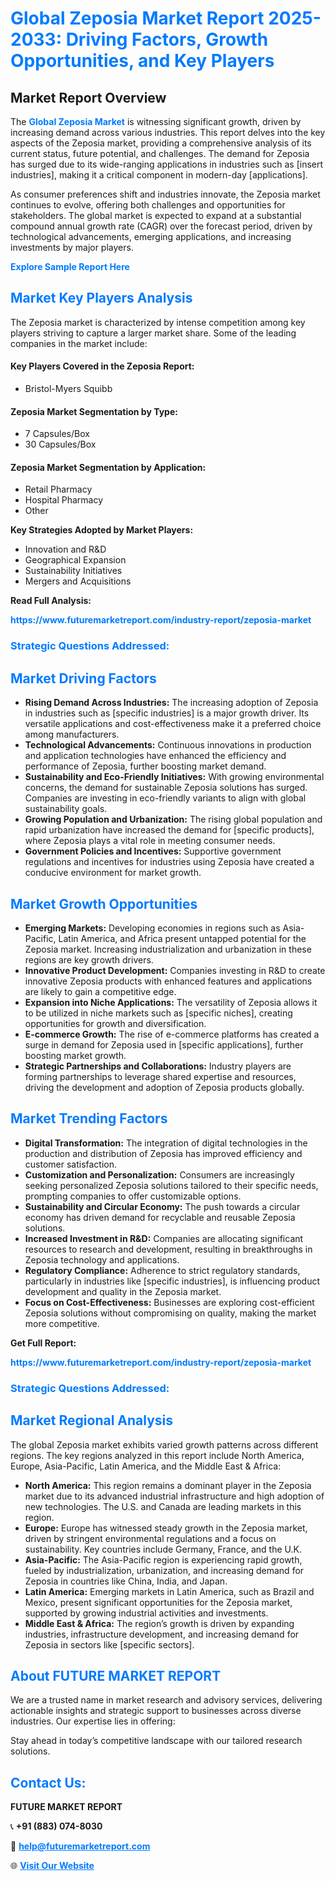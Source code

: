 <h1 style="color: #007BFF;">Global Zeposia Market Report 2025-2033: Driving Factors, Growth Opportunities, and Key Players</h1>

<section id="overview">
<h2>Market Report Overview</h2>
<p>The <a href="https://www.futuremarketreport.com/industry-report/zeposia-market" style="color: #007BFF; text-decoration: none;"><strong>Global Zeposia Market</strong></a> is witnessing significant growth, driven by increasing demand across various industries. This report delves into the key aspects of the Zeposia market, providing a comprehensive analysis of its current status, future potential, and challenges. The demand for Zeposia has surged due to its wide-ranging applications in industries such as [insert industries], making it a critical component in modern-day [applications].</p>
<p>As consumer preferences shift and industries innovate, the Zeposia market continues to evolve, offering both challenges and opportunities for stakeholders. The global market is expected to expand at a substantial compound annual growth rate (CAGR) over the forecast period, driven by technological advancements, emerging applications, and increasing investments by major players.</p>
</section>

<section id="overview">
<p><a href="https://www.futuremarketreport.com/request-sample/reportId=79557" style="color: #007BFF; text-decoration: none;"><strong>Explore Sample Report Here</strong></a></p>
</section>

<section id="key-players">
<h2 style="color: #007BFF;">Market Key Players Analysis</h2>
<p>The Zeposia market is characterized by intense competition among key players striving to capture a larger market share. Some of the leading companies in the market include:</p>
<h4>Key Players Covered in the Zeposia Report:</h4>
<ul><li>Bristol-Myers Squibb</li></ul>
<h4>Zeposia Market Segmentation by Type:</h4>
<ul><li>7 Capsules/Box</li><li>30 Capsules/Box</li></ul>

<h4>Zeposia Market Segmentation by Application:</h4>
<ul><li>Retail Pharmacy</li><li>Hospital Pharmacy</li><li>Other</li></ul>
<p><strong>Key Strategies Adopted by Market Players:</strong></p>
<ul>
<li>Innovation and R&D</li>
<li>Geographical Expansion</li>
<li>Sustainability Initiatives</li>
<li>Mergers and Acquisitions</li>
</ul>
</section>

<section>
<p><strong>Read Full Analysis: </strong></p><a href="https://www.futuremarketreport.com/industry-report/zeposia-market" style="color: #007BFF; text-decoration: none;"><strong>https://www.futuremarketreport.com/industry-report/zeposia-market</strong></a>
<h3 style="color: #007BFF;">Strategic Questions Addressed:</h3>
</section>

<section id="driving-factors">
<h2 style="color: #007BFF;">Market Driving Factors</h2>
<ul>
<li><strong>Rising Demand Across Industries:</strong> The increasing adoption of Zeposia in industries such as [specific industries] is a major growth driver. Its versatile applications and cost-effectiveness make it a preferred choice among manufacturers.</li>
<li><strong>Technological Advancements:</strong> Continuous innovations in production and application technologies have enhanced the efficiency and performance of Zeposia, further boosting market demand.</li>
<li><strong>Sustainability and Eco-Friendly Initiatives:</strong> With growing environmental concerns, the demand for sustainable Zeposia solutions has surged. Companies are investing in eco-friendly variants to align with global sustainability goals.</li>
<li><strong>Growing Population and Urbanization:</strong> The rising global population and rapid urbanization have increased the demand for [specific products], where Zeposia plays a vital role in meeting consumer needs.</li>
<li><strong>Government Policies and Incentives:</strong> Supportive government regulations and incentives for industries using Zeposia have created a conducive environment for market growth.</li>
</ul>
</section>

<section id="growth-opportunities">
<h2 style="color: #007BFF;">Market Growth Opportunities</h2>
<ul>
<li><strong>Emerging Markets:</strong> Developing economies in regions such as Asia-Pacific, Latin America, and Africa present untapped potential for the Zeposia market. Increasing industrialization and urbanization in these regions are key growth drivers.</li>
<li><strong>Innovative Product Development:</strong> Companies investing in R&D to create innovative Zeposia products with enhanced features and applications are likely to gain a competitive edge.</li>
<li><strong>Expansion into Niche Applications:</strong> The versatility of Zeposia allows it to be utilized in niche markets such as [specific niches], creating opportunities for growth and diversification.</li>
<li><strong>E-commerce Growth:</strong> The rise of e-commerce platforms has created a surge in demand for Zeposia used in [specific applications], further boosting market growth.</li>
<li><strong>Strategic Partnerships and Collaborations:</strong> Industry players are forming partnerships to leverage shared expertise and resources, driving the development and adoption of Zeposia products globally.</li>
</ul>
</section>

<section id="trending-factors">
<h2 style="color: #007BFF;">Market Trending Factors</h2>
<ul>
<li><strong>Digital Transformation:</strong> The integration of digital technologies in the production and distribution of Zeposia has improved efficiency and customer satisfaction.</li>
<li><strong>Customization and Personalization:</strong> Consumers are increasingly seeking personalized Zeposia solutions tailored to their specific needs, prompting companies to offer customizable options.</li>
<li><strong>Sustainability and Circular Economy:</strong> The push towards a circular economy has driven demand for recyclable and reusable Zeposia solutions.</li>
<li><strong>Increased Investment in R&D:</strong> Companies are allocating significant resources to research and development, resulting in breakthroughs in Zeposia technology and applications.</li>
<li><strong>Regulatory Compliance:</strong> Adherence to strict regulatory standards, particularly in industries like [specific industries], is influencing product development and quality in the Zeposia market.</li>
<li><strong>Focus on Cost-Effectiveness:</strong> Businesses are exploring cost-efficient Zeposia solutions without compromising on quality, making the market more competitive.</li>
</ul>
</section>

<section>
<p><strong>Get Full Report: </strong></p><a href="https://www.futuremarketreport.com/industry-report/zeposia-market" style="color: #007BFF; text-decoration: none;"><strong>https://www.futuremarketreport.com/industry-report/zeposia-market</strong></a>
<h3 style="color: #007BFF;">Strategic Questions Addressed:</h3>
</section>


<section id="regional-analysis">
<h2 style="color: #007BFF;">Market Regional Analysis</h2>
<p>The global Zeposia market exhibits varied growth patterns across different regions. The key regions analyzed in this report include North America, Europe, Asia-Pacific, Latin America, and the Middle East & Africa:</p>
<ul>
<li><strong>North America:</strong> This region remains a dominant player in the Zeposia market due to its advanced industrial infrastructure and high adoption of new technologies. The U.S. and Canada are leading markets in this region.</li>
<li><strong>Europe:</strong> Europe has witnessed steady growth in the Zeposia market, driven by stringent environmental regulations and a focus on sustainability. Key countries include Germany, France, and the U.K.</li>
<li><strong>Asia-Pacific:</strong> The Asia-Pacific region is experiencing rapid growth, fueled by industrialization, urbanization, and increasing demand for Zeposia in countries like China, India, and Japan.</li>
<li><strong>Latin America:</strong> Emerging markets in Latin America, such as Brazil and Mexico, present significant opportunities for the Zeposia market, supported by growing industrial activities and investments.</li>
<li><strong>Middle East & Africa:</strong> The region’s growth is driven by expanding industries, infrastructure development, and increasing demand for Zeposia in sectors like [specific sectors].</li>
</ul>
</section>

<footer>
<h2 style="color: #007BFF;">About FUTURE MARKET REPORT</h2>
<p>We are a trusted name in market research and advisory services, delivering actionable insights and strategic support to businesses across diverse industries. Our expertise lies in offering:</p>

<p>Stay ahead in today’s competitive landscape with our tailored research solutions.</p>

<h2 style="color: #007BFF;">Contact Us:</h2>
<p><strong>FUTURE MARKET REPORT</strong></p>
<p>📞 <strong>+91 (883) 074-8030</strong></p>
<p>📧 <strong><a href="mailto:help@futuremarketreport.com" style="color: #007BFF;">help@futuremarketreport.com</a></strong></p>
<p>🌐 <strong><a href="https://www.futuremarketreport.com/" style="color: #007BFF;">Visit Our Website</a></strong></p>
</footer>